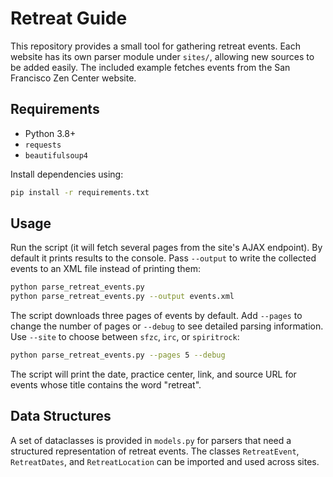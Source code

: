 # Retreat Guide

This repository provides a small tool for gathering retreat events.  Each website
has its own parser module under `sites/`, allowing new sources to be added
easily.  The included example fetches events from the San Francisco Zen Center
website.

## Requirements

- Python 3.8+
- `requests`
- `beautifulsoup4`

Install dependencies using:

```bash
pip install -r requirements.txt
```

## Usage

Run the script (it will fetch several pages from the site's AJAX endpoint). By default
it prints results to the console.  Pass `--output` to write the collected events
to an XML file instead of printing them:

```bash
python parse_retreat_events.py
python parse_retreat_events.py --output events.xml
```

The script downloads three pages of events by default. Add `--pages` to change
the number of pages or `--debug` to see detailed parsing information. Use
`--site` to choose between `sfzc`, `irc`, or `spiritrock`:

```bash
python parse_retreat_events.py --pages 5 --debug
```

The script will print the date, practice center, link, and source URL for events
whose title contains the word "retreat".

## Data Structures

A set of dataclasses is provided in `models.py` for parsers that need a structured representation of retreat events.
The classes `RetreatEvent`, `RetreatDates`, and `RetreatLocation` can be imported and used across sites.

